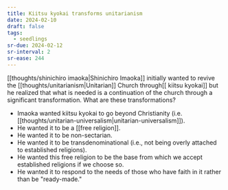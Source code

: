 ```yaml
---
title: Kiitsu kyokai transforms unitarianism
date: 2024-02-10
draft: false
tags:
  - seedlings
sr-due: 2024-02-12
sr-interval: 2
sr-ease: 244
---
```

[[thoughts/shinichiro imaoka|Shinichiro Imaoka]] initially wanted to revive the [[thoughts/unitarianism|Unitarian]] Church through[[ kiitsu kyokai]] but he realized that what is needed is a continuation of the church through a significant transformation. What are these transformations?

- Imaoka wanted kiitsu kyokai to go beyond Christianity (i.e. [[thoughts/unitarian-universalism|unitarian-universalism]]).
- He wanted it to be a [[free religion]].
- He wanted it to be non-sectarian.
- He wanted it to be transdenominational (i.e., not being overly attached to established religions).
- He wanted this free religion to be the base from which we accept established religions if we choose so.
- He wanted it to respond to the needs of those who have faith in it rather than be "ready-made."
